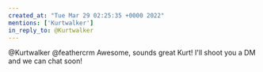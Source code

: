 ```yaml
---
created_at: "Tue Mar 29 02:25:35 +0000 2022"
mentions: ['Kurtwalker']
in_reply_to: @Kurtwalker
---
```


@Kurtwalker @feathercrm Awesome, sounds great Kurt! I'll shoot you a DM and we can chat soon!